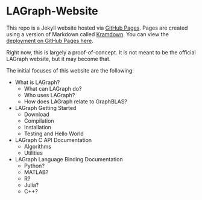 # LAGraph-Website

This repo is a Jekyll website hosted via [GitHub Pages](https://pages.github.com). Pages are created using a version of Markdown called [Kramdown](https://kramdown.gettalong.org/syntax.html). You can view the [deployment on GitHub Pages here](https://graphblas.github.io/LAGraph-Website/).

Right now, this is largely a proof-of-concept. It is not meant to be the official LAGraph website, but it may become that.

The initial focuses of this website are the following:

  * What is LAGraph?
    * What can LAGraph do?
    * Who uses LAGraph?
    * How does LAGraph relate to GraphBLAS?
  * LAGraph Getting Started
    * Download
    * Compilation
    * Installation
    * Testing and Hello World
  * LAGraph C API Documentation
    * Algorithms
    * Utilities
  * LAGraph Language Binding Documentation
    * Python?
    * MATLAB?
    * R?
    * Julia?
    * C++?
